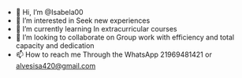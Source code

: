 - 👋 Hi, I’m @Isabela00
- 👀 I’m interested in Seek new experiences
- 🌱 I’m currently learning In extracurricular courses
- 💞️ I’m looking to collaborate on Group work with efficiency and total capacity and dedication 
- 📫 How to reach me Through the WhatsApp 21969481421 or alvesisa420@gmail.com

<!---
Isabela00/Isabela00 is a ✨ special ✨ repository because its `README.md` (this file) appears on your GitHub profile.
You can click the Preview link to take a look at your changes.
--->
